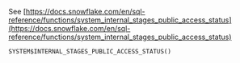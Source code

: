 See [https://docs.snowflake.com/en/sql-reference/functions/system_internal_stages_public_access_status](https://docs.snowflake.com/en/sql-reference/functions/system_internal_stages_public_access_status)
```
SYSTEM$INTERNAL_STAGES_PUBLIC_ACCESS_STATUS()
```
